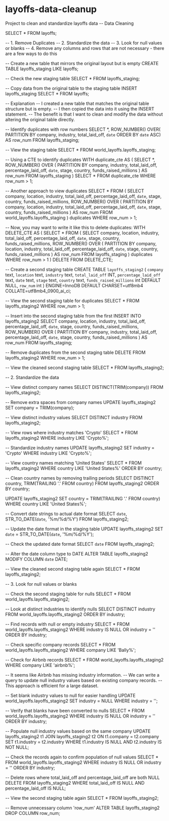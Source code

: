 # layoffs-data-cleanup
Project to clean and standardize layoffs data
-- Data Cleaning

SELECT * 
FROM layoffs;

-- 1. Remove Duplicates
-- 2. Standardize the data
-- 3. Look for null values or blanks 
-- 4. Remove any columns and rows that are not necessary - there are a few ways to do this

-- Create a new table that mirrors the original layout but is empty
CREATE TABLE layoffs_staging
LIKE layoffs;

-- Check the new staging table
SELECT * 
FROM layoffs_staging;

-- Copy data from the original table to the staging table
INSERT layoffs_staging
SELECT *
FROM layoffs;

-- Explanation
-- I created a new table that matches the original table structure but is empty. 
-- I then copied the data into it using the INSERT statement. 
-- The benefit is that I want to clean and modify the data without altering the original table directly.

-- Identify duplicates with row numbers
SELECT *, 
ROW_NUMBER() OVER(
PARTITION BY company, industry, total_laid_off, `date` ORDER BY `date` ASC) AS row_num
FROM layoffs_staging;

-- View the staging table
SELECT *
FROM world_layoffs.layoffs_staging;

-- Using a CTE to identify duplicates
WITH duplicate_cte AS (
    SELECT *,
    ROW_NUMBER() OVER (
        PARTITION BY company, industry, total_laid_off, percentage_laid_off, `date`, stage, country, funds_raised_millions
    ) AS row_num
    FROM layoffs_staging
) 
SELECT *
FROM duplicate_cte
WHERE row_num > 1;

-- Another approach to view duplicates
SELECT *
FROM (
    SELECT company, location, industry, total_laid_off, percentage_laid_off, `date`, stage, country, funds_raised_millions,
        ROW_NUMBER() OVER (
            PARTITION BY company, location, industry, total_laid_off, percentage_laid_off, `date`, stage, country, funds_raised_millions
        ) AS row_num
    FROM world_layoffs.layoffs_staging
) duplicates
WHERE row_num > 1;

-- Now, you may want to write it like this to delete duplicates:
WITH DELETE_CTE AS (
    SELECT *
    FROM (
        SELECT company, location, industry, total_laid_off, percentage_laid_off, `date`, stage, country, funds_raised_millions,
            ROW_NUMBER() OVER (
                PARTITION BY company, location, industry, total_laid_off, percentage_laid_off, `date`, stage, country, funds_raised_millions
            ) AS row_num
        FROM layoffs_staging
    ) duplicates
    WHERE row_num > 1
)
DELETE
FROM DELETE_CTE;

-- Create a second staging table
CREATE TABLE `layoffs_staging2` (
    `company` text,
    `location` text,
    `industry` text,
    `total_laid_off` INT,
    `percentage_laid_off` text,
    `date` text,
    `stage` text,
    `country` text,
    `funds_raised_millions` int DEFAULT NULL,
    `row_num` int
) ENGINE=InnoDB DEFAULT CHARSET=utf8mb4 COLLATE=utf8mb4_0900_ai_ci;

-- View the second staging table for duplicates
SELECT *
FROM layoffs_staging2
WHERE row_num > 1;

-- Insert into the second staging table from the first
INSERT INTO layoffs_staging2 
SELECT company, location, industry, total_laid_off, percentage_laid_off, `date`, stage, country, funds_raised_millions,
ROW_NUMBER() OVER (
    PARTITION BY company, industry, total_laid_off, percentage_laid_off, `date`, stage, country, funds_raised_millions
) AS row_num
FROM layoffs_staging;

-- Remove duplicates from the second staging table
DELETE
FROM layoffs_staging2
WHERE row_num > 1;

-- View the cleaned second staging table
SELECT *
FROM layoffs_staging2;

-- 2. Standardize the data

-- View distinct company names
SELECT DISTINCT(TRIM(company))
FROM layoffs_staging2;

-- Remove extra spaces from company names
UPDATE layoffs_staging2
SET company = TRIM(company);

-- View distinct industry values
SELECT DISTINCT industry
FROM layoffs_staging2;

-- View rows where industry matches 'Crypto'
SELECT *
FROM layoffs_staging2
WHERE industry LIKE 'Crypto%';

-- Standardize industry names
UPDATE layoffs_staging2
SET industry = 'Crypto'
WHERE industry LIKE 'Crypto%';

-- View country names matching 'United States'
SELECT *
FROM layoffs_staging2
WHERE country LIKE 'United States%'
ORDER BY country;

-- Clean country names by removing trailing periods
SELECT DISTINCT country, TRIM(TRAILING '.' FROM country) 
FROM layoffs_staging2
ORDER BY country;

UPDATE layoffs_staging2
SET country = TRIM(TRAILING '.' FROM country) 
WHERE country LIKE 'United States%';

-- Convert date strings to actual date format
SELECT `date`, STR_TO_DATE(`date`, '%m/%d/%Y') 
FROM layoffs_staging2;

-- Update the date format in the staging table
UPDATE layoffs_staging2
SET `date` = STR_TO_DATE(`date`, '%m/%d/%Y');

-- Check the updated date format
SELECT `date` 
FROM layoffs_staging2;

-- Alter the date column type to DATE
ALTER TABLE layoffs_staging2
MODIFY COLUMN `date` DATE;

-- View the cleaned second staging table again
SELECT *
FROM layoffs_staging2;

-- 3. Look for null values or blanks 

-- Check the second staging table for nulls
SELECT * 
FROM world_layoffs.layoffs_staging2;

-- Look at distinct industries to identify nulls
SELECT DISTINCT industry
FROM world_layoffs.layoffs_staging2
ORDER BY industry;

-- Find records with null or empty industry
SELECT *
FROM world_layoffs.layoffs_staging2
WHERE industry IS NULL OR industry = ''
ORDER BY industry;

-- Check specific company records
SELECT *
FROM world_layoffs.layoffs_staging2
WHERE company LIKE 'Bally%';

-- Check for Airbnb records
SELECT *
FROM world_layoffs.layoffs_staging2
WHERE company LIKE 'airbnb%';

-- It seems like Airbnb has missing industry information.
-- We can write a query to update null industry values based on existing company records.
-- This approach is efficient for a large dataset.

-- Set blank industry values to null for easier handling
UPDATE world_layoffs.layoffs_staging2
SET industry = NULL
WHERE industry = '';

-- Verify that blanks have been converted to nulls
SELECT *
FROM world_layoffs.layoffs_staging2
WHERE industry IS NULL OR industry = ''
ORDER BY industry;

-- Populate null industry values based on the same company
UPDATE layoffs_staging2 t1
JOIN layoffs_staging2 t2
ON t1.company = t2.company
SET t1.industry = t2.industry
WHERE t1.industry IS NULL
AND t2.industry IS NOT NULL;

-- Check the records again to confirm population of null values
SELECT *
FROM world_layoffs.layoffs_staging2
WHERE industry IS NULL OR industry = ''
ORDER BY industry;

-- Delete rows where total_laid_off and percentage_laid_off are both NULL
DELETE 
FROM layoffs_staging2
WHERE total_laid_off IS NULL AND percentage_laid_off IS NULL;

-- View the second staging table again
SELECT *
FROM layoffs_staging2;

-- Remove unnecessary column 'row_num'
ALTER TABLE layoffs_staging2
DROP COLUMN row_num;
